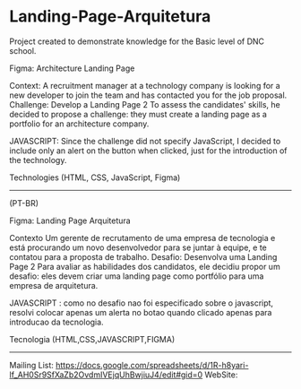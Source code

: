 # Landing-Page-Arquitetura
Project created to demonstrate knowledge for the Basic level of DNC school.


Figma: Architecture Landing Page

Context:
A recruitment manager at a technology company is looking for a new developer to join the team and has contacted you for the job proposal.
Challenge: Develop a Landing Page 2
To assess the candidates' skills, he decided to propose a challenge: they must create a landing page as a portfolio for an architecture company.

JAVASCRIPT: Since the challenge did not specify JavaScript, I decided to include only an alert on the button when clicked, just for the introduction of the technology.

Technologies (HTML, CSS, JavaScript, Figma)
__________________________________________________________________________________________
(PT-BR)

Figma: Landing Page Arquitetura

Contexto
Um gerente de recrutamento de uma empresa de tecnologia e está procurando um
novo desenvolvedor para se juntar à equipe, e te contatou para a proposta de trabalho.
Desafio: Desenvolva uma Landing Page 2
Para avaliar as habilidades dos candidatos, ele decidiu propor um desafio: eles devem
criar uma landing page como portfólio para uma empresa de arquitetura.

JAVASCRIPT : como no desafio nao foi especificado sobre o javascript, resolvi colocar apenas um alerta no botao quando clicado apenas para introducao da tecnologia.

Tecnologia (HTML,CSS,JAVASCRIPT,FIGMA)
__________________________________________________________________________________________

Mailing List: https://docs.google.com/spreadsheets/d/1R-h8yari-lf_AH0Sr9SfXaZb2OvdmIVEjqUhBwjiuJ4/edit#gid=0
WebSite:
